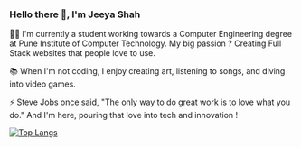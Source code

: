 ### Hello there 👋, I'm Jeeya Shah

<!--
**Jeeya201/Jeeya201** is a ✨ _special_ ✨ repository because its `README.md` (this file) appears on your GitHub profile.

Here are some ideas to get you started:

- 🔭 I’m currently working on ...
- 🌱 I’m currently learning ...
- 👯 I’m looking to collaborate on ...
- 🤔 I’m looking for help with ...
- 💬 Ask me about ...
- 📫 How to reach me: ...
- 😄 Pronouns: ...
- ⚡ Fun fact: ...
-->
👨‍🎓 I'm currently a student working towards a Computer Engineering degree at Pune Institute of Computer Technology. My big passion ? Creating Full Stack websites that people love to use.

📚 When I'm not coding, I enjoy creating art, listening to songs, and diving into video games.

⚡ Steve Jobs once said, "The only way to do great work is to love what you do." And I'm here, pouring that love into tech and innovation !

[![Top Langs](https://github-readme-stats-git-masterrstaa-rickstaa.vercel.app/api/top-langs/?username=Jeeya201)](https://github.com/Jeeya201/github-readme-stats)
